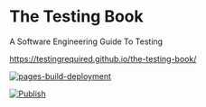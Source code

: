 # The Testing Book

A Software Engineering Guide To Testing

https://testingrequired.github.io/the-testing-book/

[![pages-build-deployment](https://github.com/testingrequired/the-testing-book/actions/workflows/pages/pages-build-deployment/badge.svg)](https://github.com/testingrequired/the-testing-book/actions/workflows/pages/pages-build-deployment)

[![Publish](https://github.com/testingrequired/the-testing-book/actions/workflows/publish.yml/badge.svg)](https://github.com/testingrequired/the-testing-book/actions/workflows/publish.yml)
